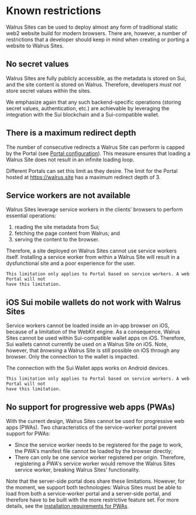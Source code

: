 # Known restrictions

Walrus Sites can be used to deploy almost any form of traditional static web2 website build for
modern browsers. There are, however, a number of restrictions that a developer should keep in mind
when creating or porting a website to Walrus Sites.

## No secret values

Walrus Sites are fully publicly accessible, as the metadata is stored on Sui, and the site content
is stored on Walrus. Therefore, developers *must not* store secret values within the sites.

We emphasize again that any such backend-specific operations (storing secret values, authentication,
etc.) are achievable by leveraging the integration with the Sui blockchain and a Sui-compatible
wallet.

## There is a maximum redirect depth

The number of consecutive redirects a Walrus Site can perform is capped by the
Portal (see [Portal configuration](./portal.md)). This measure ensures that loading a Walrus Site
does not result in an infinite loading loop.

Different Portals can set this limit as they desire. The limit for the Portal hosted at
<https://walrus.site> has a maximum redirect depth of 3.

## Service workers are not available

Walrus Sites leverage service workers in the clients' browsers to perform essential operations:

1. reading the site metadata from Sui;
1. fetching the page content from Walrus; and
1. serving the content to the browser.

Therefore, a site deployed on Walrus Sites cannot use service workers itself. Installing a service
worker from within a Walrus Site will result in a dysfunctional site and a poor experience for the
user.

```admonish note
This limitation only applies to Portal based on service workers. A web Portal will not
have this limitation.
```

## iOS Sui mobile wallets do not work with Walrus Sites

Service workers cannot be loaded inside an in-app browser on iOS, because of a limitation of the
WebKit engine. As a consequence, Walrus Sites cannot be used within Sui-compatible wallet apps on
iOS. Therefore, Sui wallets cannot currently be used on a Walrus Site on iOS. Note, however, that
*browsing* a Walrus Site is still possible on iOS through any browser. Only the connection to the
wallet is impacted.

The connection with the Sui Wallet apps works on Android devices.

```admonish note
This limitation only applies to Portal based on service workers. A web Portal will not
have this limitation.
```

## No support for progressive web apps (PWAs)

With the current design, Walrus Sites cannot be used for progressive web apps (PWAs).
Two characteristics of the service-worker portal prevent support for PWAs:

- Since the service worker needs to be registered for the page to work, the PWA's manifest file cannot be loaded by the browser directly;
- There can only be one service worker registered per origin. Therefore, registering a PWA's service worker would remove the Walrus Sites service worker, breaking Walrus Sites' functionality.

Note that the server-side portal does share these limitations. However, for the moment, we support both technologies: Walrus Sites must be able to load from both a service-worker portal and a server-side portal, and therefore have to be built with the more restrictive feature set. For more details, see the [installation requirements for PWAs](https://en.wikipedia.org/wiki/Progressive_web_app#Installation_criteria).

